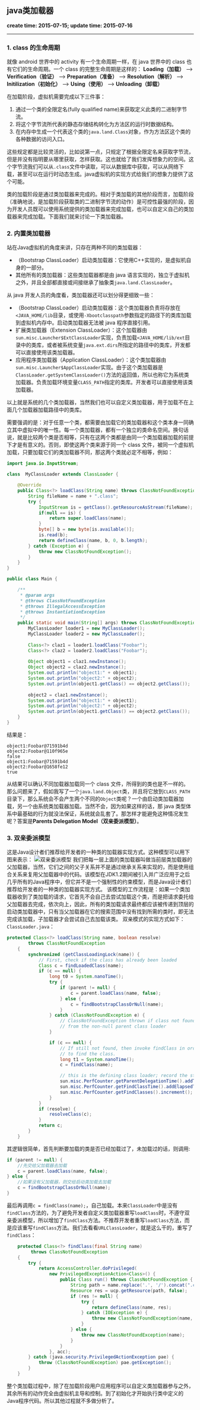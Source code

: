 java类加载器
------
**create time: 2015-07-15; update time: 2015-07-16**

---------------------------------------------------------------
### 1. class 的生命周期
就像 android 世界中的 activity 有一个生命周期一样，在 java 世界中的 class 也有它们的生命周期。一个 class 的完整生命周期是这样的：
**Loading（加载）** --> **Verification（验证）** --> **Preparation（准备）** --> **Resolution（解析）** --> **Initilization（初始化）** --> **Using（使用）** --> **Unloading（卸载）**

在加载阶段，虚拟机需要完成以下三件事：
1. 通过一个类的全限定名(fully qualified name)来获取定义此类的二进制字节流。
2. 将这个字节流所代表的静态存储结构转化为方法区的运行时数据结构。
3. 在内存中生成一个代表这个类的`java.land.Class`对象，作为方法区这个类的各种数据的访问入口。

这些规定都是比较灵活的，比如说第一点，只规定了根据全限定名来获取字节流，但是并没有指明要从哪里获取，怎样获取。这也就给了我们发挥想象力的空间。这个字节流我们可以从`.class`文件中读取，可以从数据库中获取，可以从网络下载，甚至可以在运行时动态生成。java虚拟机的实现方式给我们的想象力提供了这个可能。

类的加载阶段是通过类加载器来完成的。相对于类加载的其他阶段而言，加载阶段（准确地说，是加载阶段获取类的二进制字节流的动作）是可控性最强的阶段，因为开发人员既可以使用系统提供的类加载器来完成加载，也可以自定义自己的类加载器来完成加载。下面我们就来讨论一下类加载器。

### 2. 内置类加载器
站在Java虚拟机的角度来讲，只存在两种不同的类加载器：
- （Bootstrap ClassLoader）启动类加载器：它使用C++实现的，是虚拟机自身的一部分。
- 其他所有的类加载器：这些类加载器都是由 java 语言实现的，独立于虚拟机之外，并且全部都直接或间接继承了抽象类`java.land.ClassLoader`。

从 java 开发人员的角度看，类加载器还可以划分得更细致一些：
- （Bootstrap ClassLoader）启动类加载器：这个类加载器负责将存放在`<JAVA_HOME/lib`目录，或使用`-Xbootclasspath`参数指定的路径下的类库加载到虚拟机内存中。启动类加载器无法被 java 程序直接引用。
- 扩展类加载器（Extension ClassLoader）：这个加载器由`sun.misc.Launcher$ExtClassLoader`实现，负责加载`<JAVA_HOME/lib/ext`目录中的类库，或者被系统变量`java.ext.dirs`所指定的路径中的类库，开发都可以直接使用该类加载器。
- 应用程序类加载器（Application ClassLoader）：这个类加载器由`sun.misc.Launcher$AppClassLoader`实现。由于这个类加载器是`ClassLoader.getSystemClassLoader()`方法的返回值，所以也称它为系统类加载器。负责加载环境变量`CLASS_PATH`指定的类库。开发者可以直接使用该类加载器。

以上就是系统的几个类加载器，当然我们也可以自定义类加载器，用于加载不在上面几个加载器加载路径中的类库。

需要强调的是：对于任意一个类，都需要由加载它的类加载器和这个类本身一同确立其中虚拟中的唯一性。每一个类加载器，都有一个独立的类命名空间。换句话说，就是比较两个类是否相等，只有在这两个类都是由同一个类加载器加载的前提下才是有意义的。否则，即使这两个类来源于同一个 class 文件，被同一个虚拟机加载，只要加载它们的类加载器不同，那这两个类就必定不相等，例如：
```java
import java.io.InputStream;

class  MyClassLoader extends ClassLoader {

	@Override
	public Class<?> loadClass(String name) throws ClassNotFoundException {
		String fileName = name + ".class";
		try {
			InputStream is = getClass().getResourceAsStream(fileName);
			if(null == is) {
				return super.loadClass(name);
			}
			byte[] b = new byte[is.available()];
			is.read(b);
			return defineClass(name, b, 0, b.length);
		} catch (Exception e) {
			throw new ClassNotFoundException();
		}
	}
}

public class Main {

	/**
	 * @param args
	 * @throws ClassNotFoundException 
	 * @throws IllegalAccessException 
	 * @throws InstantiationException 
	 */
	public static void main(String[] args) throws ClassNotFoundException, InstantiationException, IllegalAccessException {
		MyClassLoader loader1 = new MyClassLoader();
		MyClassLoader loader2 = new MyClassLoader();
		
		Class<?> claz1 = loader1.loadClass("Foobar");
		Class<?> claz2 = loader2.loadClass("Foobar");
		
		Object object1 = claz1.newInstance();
		Object object2 = claz2.newInstance();
		System.out.println("object1:" + object1);
		System.out.println("object2:" + object2);
		System.out.println(object1.getClass() == object2.getClass());
		
		object2 = claz1.newInstance();
		System.out.println("object1:" + object1);
		System.out.println("object2:" + object2);
		System.out.println(object1.getClass() == object2.getClass());
	}
}
```
结果是：
```
object1:Foobar@71591b4d
object2:Foobar@110f965e
false
object1:Foobar@71591b4d
object2:Foobar@1658fe12
true
```

从结果可以确认不同加载器加载同一个 class 文件，所得到的类也是不一样的。
那么问题来了，假如我写了一个`java.land.Object`类，并且将它放到`CLASS_PATH`目录下，那么系统会不会产生两个不同的`Object`类呢？一个由启动类加载器加载，另一个由系统类加载器加载。当然不会，因为如果这样的话，那 java 类型体系中最基础的行为就没法保证，系统就会乱套了。那怎样才能避免这种情况发生呢？答案是**Parents Delegation Model（双亲委派模型）**。

### 3. 双亲委派模型
这是Java设计者们推荐给开发者的一种类的加载器实现方式。这种模型可以用下图来表示：
![双亲委派模型](http://img.blog.csdn.net/20140105211242593)
我们把每一层上面的类加载器叫做当前层类加载器的父加载器，当然，它们之间的父子关系并不是通过继承关系来实现的，而是使用组合关系来复用父加载器中的代码。该模型在JDK1.2期间被引入并广泛应用于之后几乎所有的Java程序中，但它并不是一个强制性的约束模型，而是Java设计者们推荐给开发者的一种类的加载器实现方式。
该模型的工作流程是：如果一个类加载器收到了类加载的请求，它首先不会自己去尝试加载这个类，而是把请求委托给父加载器去完成，依次向上，因此，所有的类加载请求最终都应该被传递到顶层的启动类加载器中，只有当父加载器在它的搜索范围中没有找到所需的类时，即无法完成该加载，子加载器才会尝试自己去加载该类。
双亲模式的实现方式如下：<br/>
`ClassLoader.java`：
```java
protected Class<?> loadClass(String name, boolean resolve)
        throws ClassNotFoundException
    {
        synchronized (getClassLoadingLock(name)) {
            // First, check if the class has already been loaded
            Class c = findLoadedClass(name);
            if (c == null) {
                long t0 = System.nanoTime();
                try {
                    if (parent != null) {
                        c = parent.loadClass(name, false);
                    } else {
                        c = findBootstrapClassOrNull(name);
                    }
                } catch (ClassNotFoundException e) {
                    // ClassNotFoundException thrown if class not found
                    // from the non-null parent class loader
                }

                if (c == null) {
                    // If still not found, then invoke findClass in order
                    // to find the class.
                    long t1 = System.nanoTime();
                    c = findClass(name);

                    // this is the defining class loader; record the stats
                    sun.misc.PerfCounter.getParentDelegationTime().addTime(t1 - t0);
                    sun.misc.PerfCounter.getFindClassTime().addElapsedTimeFrom(t1);
                    sun.misc.PerfCounter.getFindClasses().increment();
                }
            }
            if (resolve) {
                resolveClass(c);
            }
            return c;
        }
    }
```

其逻辑很简单，首先判断要加载的类是否已经加载过了，未加载过的话，则调用:
```java
if (parent != null) {
	//先交给父加载器去加载
	c = parent.loadClass(name, false);
} else {
	//如果没有父加载器，则交给启动类加载去加载
	c = findBootstrapClassOrNull(name);
}
```
最后再调用`c = findClass(name);`，自己加载。本来`ClassLoader`中是没有`findClass`方法的，为了避免开发者自定义类加载器重写`loadClass`时，不遵守双亲委派模型，所以增加了`findClass`方法。不推荐开发者重写`loadClass`方法，而是应该重写`findClass`方法。我们去看看`URLClassLoader`，就是这么干的，重写了`findClass`：
```java
    protected Class<?> findClass(final String name)
         throws ClassNotFoundException
    {
        try {
            return AccessController.doPrivileged(
                new PrivilegedExceptionAction<Class>() {
                    public Class run() throws ClassNotFoundException {
                        String path = name.replace('.', '/').concat(".class");
                        Resource res = ucp.getResource(path, false);
                        if (res != null) {
                            try {
                                return defineClass(name, res);
                            } catch (IOException e) {
                                throw new ClassNotFoundException(name, e);
                            }
                        } else {
                            throw new ClassNotFoundException(name);
                        }
                    }
                }, acc);
        } catch (java.security.PrivilegedActionException pae) {
            throw (ClassNotFoundException) pae.getException();
        }
    }
```

整个类加载过程中，除了在加载阶段用户应用程序可以自定义类加载器参与之外，其余所有的动作完全由虚拟机主导和控制。到了初始化才开始执行类中定义的Java程序代码。所以其他过程就不多做分析了。